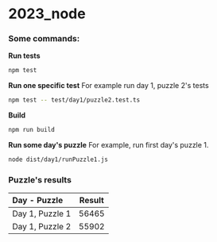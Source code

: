 # 2023_node

### Some commands:

__Run tests__
```bash
npm test
```

__Run one specific test__
For example run  day 1, puzzle 2's tests
```bash
npm test -- test/day1/puzzle2.test.ts
```

__Build__
```bash
npm run build
```

__Run some day's puzzle__
For example, run first day's puzzle 1.
```bash
node dist/day1/runPuzzle1.js
```


### Puzzle's results

| Day - Puzzle | Result |
| :--- | :---: |
| Day 1, Puzzle 1 | 56465 |
| Day 1, Puzzle 2 | 55902 |
